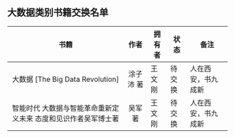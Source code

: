 ## 大数据类别书籍交换名单

| 书籍          | 作者   | 拥有者   | 状态  | 备注    |
|:-----------:|:----:| ----- | --- | ----- |
| 大数据 [The Big Data Revolution] | 涂子沛 著| 王文刚 | 待交换 | 人在西安，书九成新 |
| 智能时代 大数据与智能革命重新定义未来 态度和见识作者吴军博士著 | 吴军 著 | 王文刚 | 待交换 | 人在西安，书九成新 |